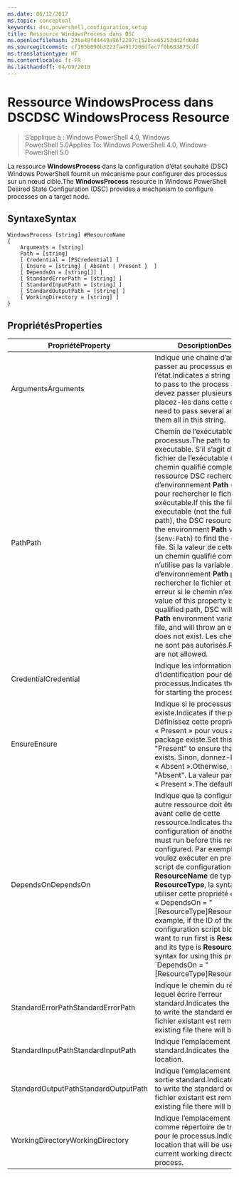 ```yaml
---
ms.date: 06/12/2017
ms.topic: conceptual
keywords: dsc,powershell,configuration,setup
title: Ressource WindowsProcess dans DSC
ms.openlocfilehash: 236a48fd4449a96f2297c152bce65253dd2fd08d
ms.sourcegitcommit: cf195b090b3223fa4917206dfec7f0b603873cdf
ms.translationtype: HT
ms.contentlocale: fr-FR
ms.lasthandoff: 04/09/2018
---
```

# <a name="dsc-windowsprocess-resource"></a><span data-ttu-id="baa14-103">Ressource WindowsProcess dans DSC</span><span class="sxs-lookup"><span data-stu-id="baa14-103">DSC WindowsProcess Resource</span></span>

> <span data-ttu-id="baa14-104">S’applique à : Windows PowerShell 4.0, Windows PowerShell 5.0</span><span class="sxs-lookup"><span data-stu-id="baa14-104">Applies To: Windows PowerShell 4.0, Windows PowerShell 5.0</span></span>

<span data-ttu-id="baa14-105">La ressource **WindowsProcess** dans la configuration d’état souhaité (DSC) Windows PowerShell fournit un mécanisme pour configurer des processus sur un nœud cible.</span><span class="sxs-lookup"><span data-stu-id="baa14-105">The **WindowsProcess** resource in Windows PowerShell Desired State Configuration (DSC) provides a mechanism to configure processes on a target node.</span></span>

## <a name="syntax"></a><span data-ttu-id="baa14-106">Syntaxe</span><span class="sxs-lookup"><span data-stu-id="baa14-106">Syntax</span></span>

```
WindowsProcess [string] #ResourceName
{
    Arguments = [string]
    Path = [string]
    [ Credential = [PSCredential] ]
    [ Ensure = [string] { Absent | Present }  ]
    [ DependsOn = [string[]] ]
    [ StandardErrorPath = [string] ]
    [ StandardInputPath = [string] ]
    [ StandardOutputPath = [string] ]
    [ WorkingDirectory = [string] ]
}
```

## <a name="properties"></a><span data-ttu-id="baa14-107">Propriétés</span><span class="sxs-lookup"><span data-stu-id="baa14-107">Properties</span></span>
|  <span data-ttu-id="baa14-108">Propriété</span><span class="sxs-lookup"><span data-stu-id="baa14-108">Property</span></span>  |  <span data-ttu-id="baa14-109">Description</span><span class="sxs-lookup"><span data-stu-id="baa14-109">Description</span></span>   |
|---|---|
| <span data-ttu-id="baa14-110">Arguments</span><span class="sxs-lookup"><span data-stu-id="baa14-110">Arguments</span></span>| <span data-ttu-id="baa14-111">Indique une chaîne d’arguments à passer au processus en l’état.</span><span class="sxs-lookup"><span data-stu-id="baa14-111">Indicates a string of arguments to pass to the process as-is.</span></span> <span data-ttu-id="baa14-112">Si vous devez passer plusieurs arguments, placez-les dans cette chaîne.</span><span class="sxs-lookup"><span data-stu-id="baa14-112">If you need to pass several arguments, put them all in this string.</span></span>|
| <span data-ttu-id="baa14-113">Path</span><span class="sxs-lookup"><span data-stu-id="baa14-113">Path</span></span>| <span data-ttu-id="baa14-114">Chemin de l’exécutable du processus.</span><span class="sxs-lookup"><span data-stu-id="baa14-114">The path to the process executable.</span></span> <span data-ttu-id="baa14-115">S’il s’agit du nom de fichier de l’exécutable (et non du chemin qualifié complet), la ressource DSC recherche la variable d’environnement **Path** (`$env:Path`) pour rechercher le fichier exécutable.</span><span class="sxs-lookup"><span data-stu-id="baa14-115">If this the file name of the executable (not the fully qualified path), the DSC resource will search the environment **Path** variable (`$env:Path`) to find the executable file.</span></span> <span data-ttu-id="baa14-116">Si la valeur de cette propriété est un chemin qualifié complet, DSC n’utilise pas la variable d’environnement **Path** pour rechercher le fichier et génère une erreur si le chemin n’existe pas.</span><span class="sxs-lookup"><span data-stu-id="baa14-116">If the value of this property is a fully qualified path, DSC will not use the **Path** environment variable to find the file, and will throw an error if the path does not exist.</span></span> <span data-ttu-id="baa14-117">Les chemins relatifs ne sont pas autorisés.</span><span class="sxs-lookup"><span data-stu-id="baa14-117">Relative paths are not allowed.</span></span>|
| <span data-ttu-id="baa14-118">Credential</span><span class="sxs-lookup"><span data-stu-id="baa14-118">Credential</span></span>| <span data-ttu-id="baa14-119">Indique les informations d’identification pour démarrer le processus.</span><span class="sxs-lookup"><span data-stu-id="baa14-119">Indicates the credentials for starting the process.</span></span>|
| <span data-ttu-id="baa14-120">Ensure</span><span class="sxs-lookup"><span data-stu-id="baa14-120">Ensure</span></span>| <span data-ttu-id="baa14-121">Indique si le processus existe.</span><span class="sxs-lookup"><span data-stu-id="baa14-121">Indicates if the process exists.</span></span> <span data-ttu-id="baa14-122">Définissez cette propriété sur « Present » pour vous assurer que le package existe.</span><span class="sxs-lookup"><span data-stu-id="baa14-122">Set this property to "Present" to ensure that the process exists.</span></span> <span data-ttu-id="baa14-123">Sinon, donnez-lui la valeur « Absent ».</span><span class="sxs-lookup"><span data-stu-id="baa14-123">Otherwise, set it to "Absent".</span></span> <span data-ttu-id="baa14-124">La valeur par défaut est « Present ».</span><span class="sxs-lookup"><span data-stu-id="baa14-124">The default is "Present".</span></span>|
| <span data-ttu-id="baa14-125">DependsOn</span><span class="sxs-lookup"><span data-stu-id="baa14-125">DependsOn</span></span> | <span data-ttu-id="baa14-126">Indique que la configuration d’une autre ressource doit être exécutée avant celle de cette ressource.</span><span class="sxs-lookup"><span data-stu-id="baa14-126">Indicates that the configuration of another resource must run before this resource is configured.</span></span> <span data-ttu-id="baa14-127">Par exemple, si vous voulez exécuter en premier le bloc de script de configuration de ressource __ResourceName__ de type __ResourceType__, la syntaxe pour utiliser cette propriété est « DependsOn = "[ResourceType]ResourceName" ».</span><span class="sxs-lookup"><span data-stu-id="baa14-127">For example, if the ID of the resource configuration script block that you want to run first is __ResourceName__ and its type is __ResourceType__, the syntax for using this property is \`DependsOn = "[ResourceType]ResourceName"\`\` .</span></span>|
| <span data-ttu-id="baa14-128">StandardErrorPath</span><span class="sxs-lookup"><span data-stu-id="baa14-128">StandardErrorPath</span></span>| <span data-ttu-id="baa14-129">Indique le chemin du répertoire dans lequel écrire l’erreur standard.</span><span class="sxs-lookup"><span data-stu-id="baa14-129">Indicates the directory path to write the standard error.</span></span> <span data-ttu-id="baa14-130">Tout fichier existant est remplacé.</span><span class="sxs-lookup"><span data-stu-id="baa14-130">Any existing file there will be overwritten.</span></span>|
| <span data-ttu-id="baa14-131">StandardInputPath</span><span class="sxs-lookup"><span data-stu-id="baa14-131">StandardInputPath</span></span>| <span data-ttu-id="baa14-132">Indique l’emplacement d’entrée standard.</span><span class="sxs-lookup"><span data-stu-id="baa14-132">Indicates the standard input location.</span></span>|
| <span data-ttu-id="baa14-133">StandardOutputPath</span><span class="sxs-lookup"><span data-stu-id="baa14-133">StandardOutputPath</span></span>| <span data-ttu-id="baa14-134">Indique l’emplacement où écrire la sortie standard.</span><span class="sxs-lookup"><span data-stu-id="baa14-134">Indicates the location to write the standard output.</span></span> <span data-ttu-id="baa14-135">Tout fichier existant est remplacé.</span><span class="sxs-lookup"><span data-stu-id="baa14-135">Any existing file there will be overwritten.</span></span>|
| <span data-ttu-id="baa14-136">WorkingDirectory</span><span class="sxs-lookup"><span data-stu-id="baa14-136">WorkingDirectory</span></span>| <span data-ttu-id="baa14-137">Indique l’emplacement à utiliser comme répertoire de travail actuel pour le processus.</span><span class="sxs-lookup"><span data-stu-id="baa14-137">Indicates the location that will be used as the current working directory for the process.</span></span>|